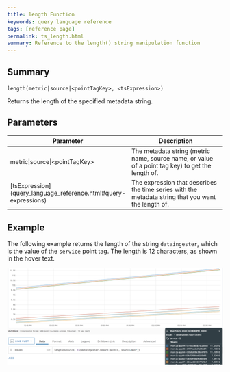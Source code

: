```yaml
---
title: length Function
keywords: query language reference
tags: [reference page]
permalink: ts_length.html
summary: Reference to the length() string manipulation function
---
```

## Summary
```
length(metric|source|<pointTagKey>, <tsExpression>)
```
Returns the length of the specified metadata string.

## Parameters
<table style="width: 100%;">
<tbody>
<thead>
<tr><th width="30%">Parameter</th><th width="70%">Description</th></tr>
</thead>
<tr>
<td markdown="span">metric|source|&lt;pointTagKey&gt;</td>
<td markdown="span">The metadata string (metric name, source name, or value of a point tag key) to get the length of.</td></tr><tr>
<td markdown="span"> [tsExpression](query_language_reference.html#query-expressions)</td>
<td>The expression that describes the time series with the metadata string that you want the length of.</td></tr>
</tbody>
</table>


## Example

The following example returns the length of the string `dataingester`, which is the value of the `service` point tag. The length is 12 characters, as shown in the hover text. 

![ts length](images/ts_length.png)

